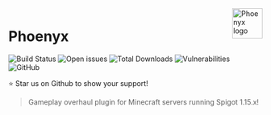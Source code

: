 <a href="https://github.com/omnio-interactive/phoenyx">
    <img src="https://i.imgur.com/t5CAJR5.png" alt="Phoenyx logo" title="Phoenyx" align="right" height="60" />
</a>

Phoenyx
=
![Build Status](https://img.shields.io/travis/com/omnio-interactive/phoenyx?style=for-the-badge)
![Open issues](https://img.shields.io/github/issues-raw/omnio-interactive/phoenyx?style=for-the-badge)
![Total Downloads](https://img.shields.io/github/downloads/omnio-interactive/phoenyx/total?style=for-the-badge)
![Vulnerabilities](https://img.shields.io/snyk/vulnerabilities/github/omnio-interactive/phoenyx?style=for-the-badge)
![GitHub](https://img.shields.io/github/license/omnio-interactive/phoenyx?style=for-the-badge)


:star: Star us on Github to show your support!

> Gameplay overhaul plugin for Minecraft servers running Spigot 1.15.x!
